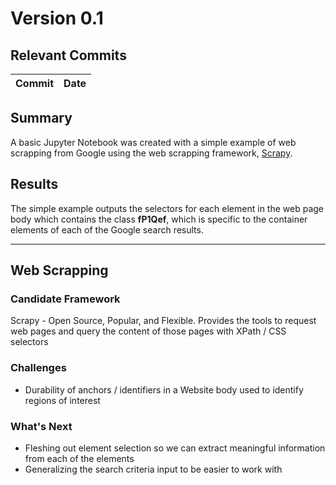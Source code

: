 # Version 0.1
## Relevant Commits
| Commit | Date |
| - | - |
## Summary
A basic Jupyter Notebook was created with a simple example of web scrapping from Google using the web scrapping framework, [Scrapy](https://scrapy.org/).
## Results
The simple example outputs the selectors for each element in the web page body which contains the class **fP1Qef**, which is specific to the container elements of each of the Google search results.
___

## Web Scrapping
### Candidate Framework
Scrapy - Open Source, Popular, and Flexible. Provides the tools to request web pages and query the content of those pages with XPath / CSS selectors
### Challenges
- Durability of anchors / identifiers in a Website body used to identify regions of interest
### What's Next
- Fleshing out element selection so we can extract meaningful information from each of the elements
- Generalizing the search criteria input to be easier to work with
